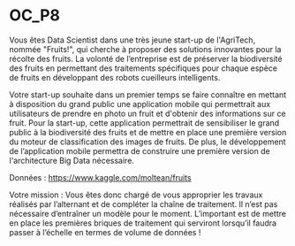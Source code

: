 # OC_P8

Vous êtes Data Scientist dans une très jeune start-up de l'AgriTech, nommée  "Fruits!", qui cherche à proposer des solutions innovantes pour la récolte des fruits.
La volonté de l’entreprise est de préserver la biodiversité des fruits en permettant des traitements spécifiques pour chaque espèce de fruits en développant des robots cueilleurs intelligents.

Votre start-up souhaite dans un premier temps se faire connaître en mettant à disposition du grand public une application mobile qui permettrait aux utilisateurs de prendre en photo un fruit et d'obtenir des informations sur ce fruit.
Pour la start-up, cette application permettrait de sensibiliser le grand public à la biodiversité des fruits et de mettre en place une première version du moteur de classification des images de fruits.
De plus, le développement de l’application mobile permettra de construire une première version de l'architecture Big Data nécessaire.

Données : https://www.kaggle.com/moltean/fruits

Votre mission :
Vous êtes donc chargé de vous approprier les travaux réalisés par l’alternant et de compléter la chaîne de traitement.
Il n’est pas nécessaire d’entraîner un modèle pour le moment.
L’important est de mettre en place les premières briques de traitement qui serviront lorsqu’il faudra passer à l’échelle en termes de volume de données !
